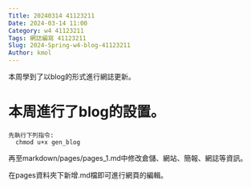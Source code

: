 ```yaml
---
Title: 20240314 41123211
Date: 2024-03-14 11:00
Category: w4 41123211
Tags: 網誌編寫 41123211
Slug: 2024-Spring-w4-blog-41123211 
Author: kmol
---
```


本周學到了以blog的形式進行網誌更新。

<!-- PELICAN_END_SUMMARY -->
   
# 本周進行了blog的設置。

    先執行下列指令: 
      chmod u+x gen_blog

 再至markdown/pages/pages_1.md中修改倉儲、網站、簡報、網誌等資訊。
 
 在pages資料夾下新增.md檔即可進行網頁的編輯。
